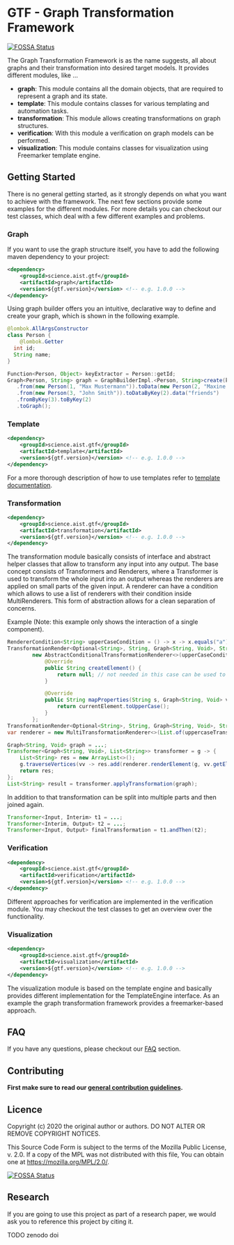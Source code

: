 # GTF - Graph Transformation Framework
[![FOSSA Status](https://app.fossa.com/api/projects/git%2Bgithub.com%2FFHOOEAIST%2FGTF.svg?type=shield)](https://app.fossa.com/projects/git%2Bgithub.com%2FFHOOEAIST%2FGTF?ref=badge_shield)


The Graph Transformation Framework is as the name suggests, all about graphs and their transformation into desired
target models. It provides different modules, like ...
 - **graph**: This module contains all the domain objects, that are required to represent a graph and its state.
 - **template**: This module contains classes for various templating and automation tasks.
 - **transformation**: This module allows creating transformations on graph structures.
 - **verification**: With this module a verification on graph models can be performed.
 - **visualization**: This module contains classes for visualization using Freemarker template engine. 

## Getting Started

There is no general getting started, as it strongly depends on what you want to achieve with the framework. The next few
sections provide some examples for the different modules. For more details you can checkout our test classes, which 
deal with a few different examples and problems.

### Graph

If you want to use the graph structure itself, you have to add the following maven dependency to your project:

```xml
<dependency>
    <groupId>science.aist.gtf</groupId>
    <artifactId>graph</artifactId>
    <version>${gtf.version}</version> <!-- e.g. 1.0.0 -->
</dependency>
```

Using graph builder offers you an intuitive, declarative way to define and create your graph, which is shown in the 
following example.

```java
@lombok.AllArgsConstructor
class Person {
    @lombok.Getter
  int id;
  String name;
}

Function<Person, Object> keyExtractor = Person::getId;
Graph<Person, String> graph = GraphBuilderImpl.<Person, String>create(keyExtractor)
   .from(new Person(1, "Max Mustermann")).toData(new Person(2, "Maxine Musterfrau")).data("married")
   .from(new Person(3, "John Smith")).toDataByKey(2).data("friends")
   .fromByKey(3).toByKey(2)
   .toGraph();
```

### Template

```xml
<dependency>
    <groupId>science.aist.gtf</groupId>
    <artifactId>template</artifactId>
    <version>${gtf.version}</version> <!-- e.g. 1.0.0 -->
</dependency>
```

For a more thorough description of how to use templates refer to 
[template documentation](https://fhooeaist.github.io/GTF/template.html).

### Transformation

```xml
<dependency>
    <groupId>science.aist.gtf</groupId>
    <artifactId>transformation</artifactId>
    <version>${gtf.version}</version> <!-- e.g. 1.0.0 -->
</dependency>
```

The transformation module basically consists of interface and abstract helper classes that allow to transform any input
into any output. The base concept consists of Transformers and Renderers, where a Transformer is used to transform the 
whole input into an output whereas the renderers are applied on small parts of the given input. A renderer can have a condition
which allows to use a list of renderers with their condition inside MultiRenderers. This form of abstraction allows for 
a clean separation of concerns.


Example (Note: this example only shows the interaction of a single component).

```java
RendererCondition<String> upperCaseCondition = () -> x -> x.equals("a");
TransformationRender<Optional<String>, String, Graph<String, Void>, String> uppercaseTransformer =
        new AbstractConditionalTransformationRenderer<>(upperCaseCondition) {
            @Override
            public String createElement() {
                return null; // not needed in this case can be used to create the resulting element
            }

            @Override
            public String mapProperties(String s, Graph<String, Void> vertices, String currentElement) {
                return currentElement.toUpperCase();
            }
        };
TransformationRender<Optional<String>, String, Graph<String, Void>, String> lowercaseTransformer = ...;
var renderer = new MultiTransformationRenderer<>(List.of(uppercaseTransformer, lowercaseTransformer));

Graph<String, Void> graph = ...;
Transformer<Graph<String, Void>, List<String>> transformer = g -> {
    List<String> res = new ArrayList<>();
    g.traverseVertices(vv -> res.add(renderer.renderElement(g, vv.getElement())));
    return res;
};
List<String> result = transformer.applyTransformation(graph);
```

In addition to that transformation can be split into multiple parts and then joined again.

```java
Transformer<Input, Interim> t1 = ...;
Transformer<Interim, Output> t2 = ...;
Transformer<Input, Output> finalTransformation = t1.andThen(t2);
```

### Verification

```xml
<dependency>
    <groupId>science.aist.gtf</groupId>
    <artifactId>verification</artifactId>
    <version>${gtf.version}</version> <!-- e.g. 1.0.0 -->
</dependency>
```

Different approaches for verification are implemented in the verification module. You may checkout the test classes to 
get an overview over the functionality.

### Visualization

 ```xml
 <dependency>
     <groupId>science.aist.gtf</groupId>
     <artifactId>visualization</artifactId>
     <version>${gtf.version}</version> <!-- e.g. 1.0.0 -->
 </dependency>
 ```

The visualization module is based on the template engine and basically provides different implementation for the
TemplateEngine<T> interface. As an example the graph transformation framework provides a freemarker-based approach.

## FAQ

If you have any questions, please checkout our [FAQ](https://fhooeaist.github.io/GTF/faq.html) section.

## Contributing

**First make sure to read our [general contribution guidelines](https://fhooeaist.github.io/CONTRIBUTING.html).**
   
## Licence

Copyright (c) 2020 the original author or authors.
DO NOT ALTER OR REMOVE COPYRIGHT NOTICES.

This Source Code Form is subject to the terms of the Mozilla Public
License, v. 2.0. If a copy of the MPL was not distributed with this
file, You can obtain one at https://mozilla.org/MPL/2.0/.


[![FOSSA Status](https://app.fossa.com/api/projects/git%2Bgithub.com%2FFHOOEAIST%2FGTF.svg?type=large)](https://app.fossa.com/projects/git%2Bgithub.com%2FFHOOEAIST%2FGTF?ref=badge_large)

## Research

If you are going to use this project as part of a research paper, we would ask you to reference this project by citing
it. 

TODO zenodo doi